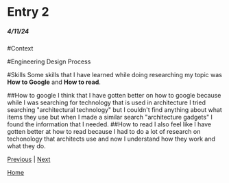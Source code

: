 # Entry 2
##### 4/11/24

#Context


#Engineering Design Process


#Skills
Some skills that I have learned while doing researching my topic was **How to Google** and **How to read**.

##How to google
I think that I have gotten better on how to google because while I was searching for technology that is used in architecture I tried searching "architectural technology" but I couldn't find anything about what items they use but when I made a similar search "architecture gadgets" I found the information that I needed.
##How to read
I also feel like I have gotten better at how to read because I had to do a lot of research on techonology that architects use and now I understand how they work and what they do.

[Previous](entry01.md) | [Next](entry03.md)

[Home](../README.md)
